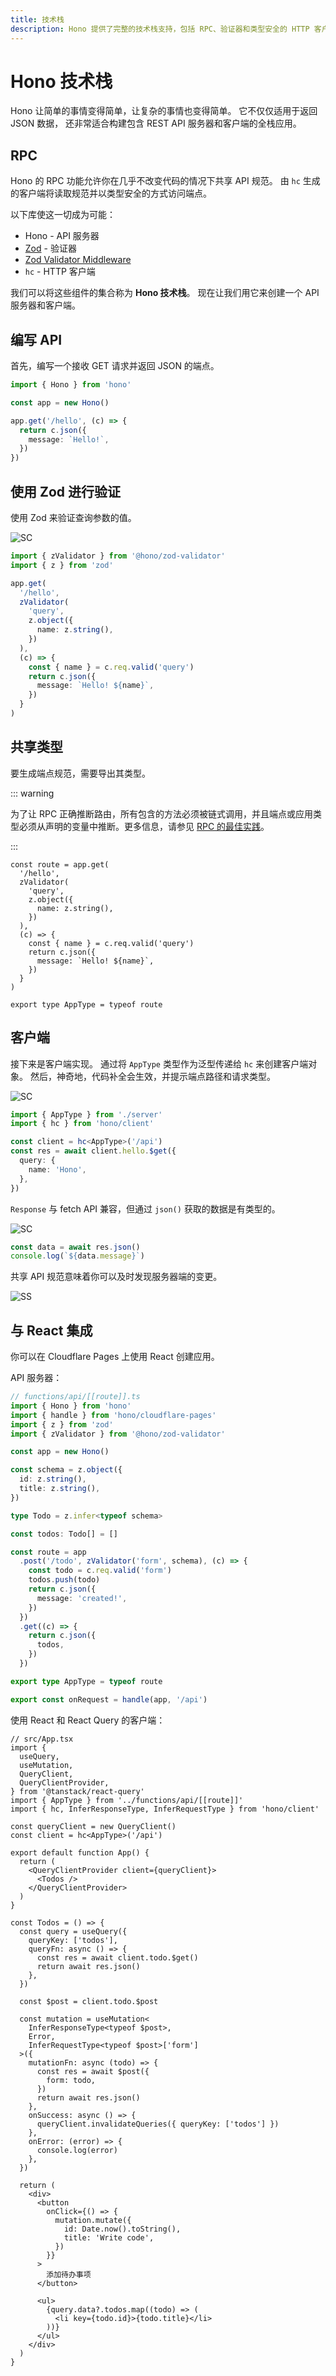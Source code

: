 ```yaml
---
title: 技术栈
description: Hono 提供了完整的技术栈支持，包括 RPC、验证器和类型安全的 HTTP 客户端，让开发者能够轻松构建全栈应用。
---
```

# Hono 技术栈

Hono 让简单的事情变得简单，让复杂的事情也变得简单。
它不仅仅适用于返回 JSON 数据，
还非常适合构建包含 REST API 服务器和客户端的全栈应用。

## RPC

Hono 的 RPC 功能允许你在几乎不改变代码的情况下共享 API 规范。
由 `hc` 生成的客户端将读取规范并以类型安全的方式访问端点。

以下库使这一切成为可能：

- Hono - API 服务器
- [Zod](https://zod.dev) - 验证器
- [Zod Validator Middleware](https://github.com/honojs/middleware/tree/main/packages/zod-validator)
- `hc` - HTTP 客户端

我们可以将这些组件的集合称为 **Hono 技术栈**。
现在让我们用它来创建一个 API 服务器和客户端。

## 编写 API

首先，编写一个接收 GET 请求并返回 JSON 的端点。

```ts twoslash
import { Hono } from 'hono'

const app = new Hono()

app.get('/hello', (c) => {
  return c.json({
    message: `Hello!`,
  })
})
```

## 使用 Zod 进行验证

使用 Zod 来验证查询参数的值。

![SC](/images/sc01.gif)

```ts
import { zValidator } from '@hono/zod-validator'
import { z } from 'zod'

app.get(
  '/hello',
  zValidator(
    'query',
    z.object({
      name: z.string(),
    })
  ),
  (c) => {
    const { name } = c.req.valid('query')
    return c.json({
      message: `Hello! ${name}`,
    })
  }
)
```

## 共享类型

要生成端点规范，需要导出其类型。

::: warning

为了让 RPC 正确推断路由，所有包含的方法必须被链式调用，并且端点或应用类型必须从声明的变量中推断。更多信息，请参见 [RPC 的最佳实践](https://hono.dev/docs/guides/best-practices#if-you-want-to-use-rpc-features)。

:::

```ts{1,17}
const route = app.get(
  '/hello',
  zValidator(
    'query',
    z.object({
      name: z.string(),
    })
  ),
  (c) => {
    const { name } = c.req.valid('query')
    return c.json({
      message: `Hello! ${name}`,
    })
  }
)

export type AppType = typeof route
```

## 客户端

接下来是客户端实现。
通过将 `AppType` 类型作为泛型传递给 `hc` 来创建客户端对象。
然后，神奇地，代码补全会生效，并提示端点路径和请求类型。

![SC](/images/sc03.gif)

```ts
import { AppType } from './server'
import { hc } from 'hono/client'

const client = hc<AppType>('/api')
const res = await client.hello.$get({
  query: {
    name: 'Hono',
  },
})
```

`Response` 与 fetch API 兼容，但通过 `json()` 获取的数据是有类型的。

![SC](/images/sc04.gif)

```ts
const data = await res.json()
console.log(`${data.message}`)
```

共享 API 规范意味着你可以及时发现服务器端的变更。

![SS](/images/ss03.png)

## 与 React 集成

你可以在 Cloudflare Pages 上使用 React 创建应用。

API 服务器：

```ts
// functions/api/[[route]].ts
import { Hono } from 'hono'
import { handle } from 'hono/cloudflare-pages'
import { z } from 'zod'
import { zValidator } from '@hono/zod-validator'

const app = new Hono()

const schema = z.object({
  id: z.string(),
  title: z.string(),
})

type Todo = z.infer<typeof schema>

const todos: Todo[] = []

const route = app
  .post('/todo', zValidator('form', schema), (c) => {
    const todo = c.req.valid('form')
    todos.push(todo)
    return c.json({
      message: 'created!',
    })
  })
  .get((c) => {
    return c.json({
      todos,
    })
  })

export type AppType = typeof route

export const onRequest = handle(app, '/api')
```

使用 React 和 React Query 的客户端：

```tsx
// src/App.tsx
import {
  useQuery,
  useMutation,
  QueryClient,
  QueryClientProvider,
} from '@tanstack/react-query'
import { AppType } from '../functions/api/[[route]]'
import { hc, InferResponseType, InferRequestType } from 'hono/client'

const queryClient = new QueryClient()
const client = hc<AppType>('/api')

export default function App() {
  return (
    <QueryClientProvider client={queryClient}>
      <Todos />
    </QueryClientProvider>
  )
}

const Todos = () => {
  const query = useQuery({
    queryKey: ['todos'],
    queryFn: async () => {
      const res = await client.todo.$get()
      return await res.json()
    },
  })

  const $post = client.todo.$post

  const mutation = useMutation<
    InferResponseType<typeof $post>,
    Error,
    InferRequestType<typeof $post>['form']
  >({
    mutationFn: async (todo) => {
      const res = await $post({
        form: todo,
      })
      return await res.json()
    },
    onSuccess: async () => {
      queryClient.invalidateQueries({ queryKey: ['todos'] })
    },
    onError: (error) => {
      console.log(error)
    },
  })

  return (
    <div>
      <button
        onClick={() => {
          mutation.mutate({
            id: Date.now().toString(),
            title: 'Write code',
          })
        }}
      >
        添加待办事项
      </button>

      <ul>
        {query.data?.todos.map((todo) => (
          <li key={todo.id}>{todo.title}</li>
        ))}
      </ul>
    </div>
  )
}
```